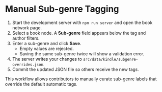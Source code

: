# Manual Sub-genre Tagging

1. Start the development server with `npm run server` and open the book network page.
2. Select a book node. A **Sub-genre** field appears below the tag and author filters.
3. Enter a sub-genre and click **Save**.
   - Empty values are rejected.
   - Saving the same sub-genre twice will show a validation error.
4. The server writes your changes to `src/data/kindle/subgenre-overrides.json`.
5. Commit the updated JSON file so others receive the new tags.

This workflow allows contributors to manually curate sub-genre labels that override the default automatic tags.
